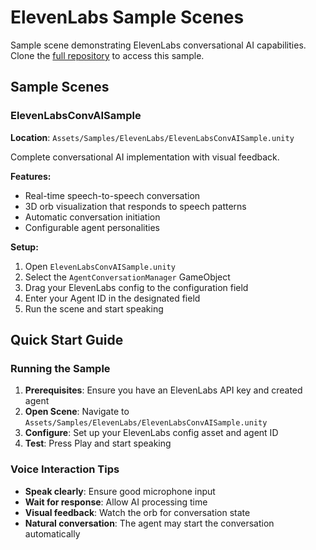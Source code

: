 # ElevenLabs Sample Scenes

Sample scene demonstrating ElevenLabs conversational AI capabilities. Clone the [full repository](https://github.com/yourusername/Unity-QuestConversationalAI) to access this sample.

## Sample Scenes

### ElevenLabsConvAISample

**Location**: `Assets/Samples/ElevenLabs/ElevenLabsConvAISample.unity`

Complete conversational AI implementation with visual feedback.

**Features:**

- Real-time speech-to-speech conversation
- 3D orb visualization that responds to speech patterns
- Automatic conversation initiation
- Configurable agent personalities

**Setup:**

1. Open `ElevenLabsConvAISample.unity`
2. Select the `AgentConversationManager` GameObject
3. Drag your ElevenLabs config to the configuration field
4. Enter your Agent ID in the designated field
5. Run the scene and start speaking

## Quick Start Guide

### Running the Sample

1. **Prerequisites**: Ensure you have an ElevenLabs API key and created agent
2. **Open Scene**: Navigate to `Assets/Samples/ElevenLabs/ElevenLabsConvAISample.unity`
3. **Configure**: Set up your ElevenLabs config asset and agent ID
4. **Test**: Press Play and start speaking

### Voice Interaction Tips

- **Speak clearly**: Ensure good microphone input
- **Wait for response**: Allow AI processing time
- **Visual feedback**: Watch the orb for conversation state
- **Natural conversation**: The agent may start the conversation automatically
